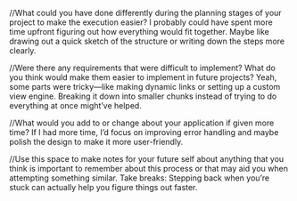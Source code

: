 //What could you have done differently during the planning stages of your project to make the execution easier?
I probably could have spent more time upfront figuring out how everything would fit together. Maybe like drawing out a quick sketch of the structure or writing down the steps more clearly.


//Were there any requirements that were difficult to implement? What do you think would make them easier to implement in future projects?
Yeah, some parts were tricky—like making dynamic links or setting up a custom view engine. Breaking it down into smaller chunks instead of trying to do everything at once might’ve helped.

//What would you add to or change about your application if given more time?
If I had more time, I’d focus on improving error handling and maybe polish the design to make it more user-friendly.

//Use this space to make notes for your future self about anything that you think is important to remember about this process or that may aid you when attempting something similar.
Take breaks: Stepping back when you’re stuck can actually help you figure things out faster.
